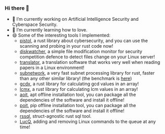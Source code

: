 <!--
**rikonaka/rikonaka** is a ✨ _special_ ✨ repository because its `README.md` (this file) appears on your GitHub profile.

Here are some ideas to get you started:

- 🔭 I’m currently working on ...
- 🌱 I’m currently learning ...
- 👯 I’m looking to collaborate on ...
- 🤔 I’m looking for help with ...
- 💬 Ask me about ...
- 📫 How to reach me: ...
- 😄 Pronouns: ...
- ⚡ Fun fact: ...
-->

### Hi there 👋
- 🔭 I’m currently working on Artificial Intelligence Security and Cyberspace Security.
- 🌱 I’m currently learning how to love.
- 😄 Some of the interesting tools I implemented:
  - [pistol](https://github.com/rikonaka/pistol-rs), a rust library about cybersecurity, and you can use the scanning and probing in your rust code now!
  - [diskwatcher](https://github.com/rikonaka/diskwatcher-rs), a simple file modification monitor for security competition defence to detect files change on your Linux server!
  - [translator](https://github.com/rikonaka/translator-rs), a translation software that works very well when reading papers in a Linux environment!
  - [subnetwork](https://github.com/rikonaka/subnetwork-rs), a very fast subnet processing library for rust, faster than any other similar library! (the benchmark is [here](https://github.com/rikonaka/subnetwork-rs/tree/main/benchmark))
  - [gcdx](https://github.com/rikonaka/gcdx-rs), a rust library for calculating gcd values in an array!
  - [lcmx](https://github.com/rikonaka/lcmx-rs), a rust library for calculating lcm values in an array!
  - [aoit](https://github.com/rikonaka/aoit-rs), apt offline installation tool, you can package all the dependencies of the software and install it offline!
  - [poit](https://github.com/rikonaka/poit-rs), pip offline installation tool, you can package all the dependencies of the software and install it offline!
  - [rssql](https://github.com/rikonaka/rssql), struct-agnostic rust sql tool.
  - [LucQ](https://github.com/rikonaka/LucQ-rs), adding and removing Linux commands to the queue at any time!
